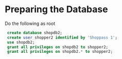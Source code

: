 # Preparing the Database

Do the following as root

```sql
 create database shopdb2;
 create user shopper2 identified by 'Shoppass 1';
 use shopdb2;
 grant all privileges on shopdb2 to shopper2;
 grant all privileges on shopdb2.* to shopper2;
```
